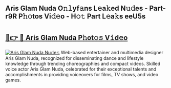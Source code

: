 ## Aris Glam Nuda O𝚗𝚕yf𝚊ns L𝚎a𝚔ed N𝚞𝚍es - Part-r9R P𝚑𝚘tos Vi𝚍𝚎o - H𝚘𝚝 Part L𝚎a𝚔s eeU5s

# <h2><a href="http://kf1zp4b.oniu.top/?m=Aris+Glam+Nuda">🔗👉 🔴 Aris Glam Nuda P𝚑ot𝚘𝚜 V𝚒d𝚎o</a></h2>

[![Aris Glam Nuda Nu𝚍e𝚜](https://i.imgur.com/0qMVB7G.gif)](http://kf1zp4b.oniu.top/?m=Aris+Glam+Nuda)
Web-based entertainer and multimedia designer Aris Glam Nuda, recognized for disseminating dance and lifestyle knowledge through trending choreographies and compact videos. Skilled voice actor Aris Glam Nuda, celebrated for their exceptional talents and accomplishments in providing voiceovers for films, TV shows, and video games.  
